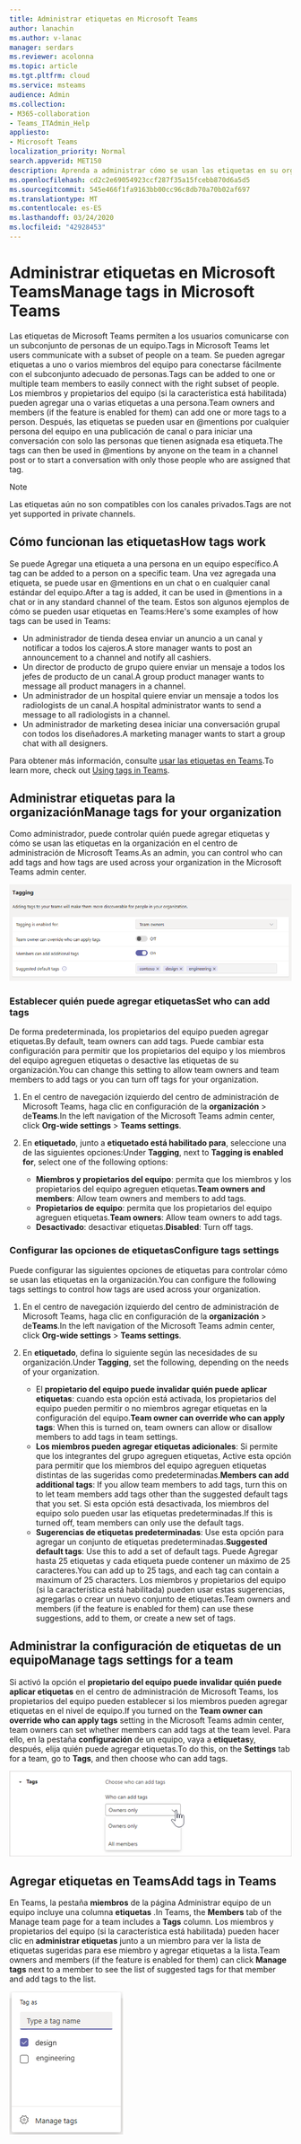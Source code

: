 ```yaml
---
title: Administrar etiquetas en Microsoft Teams
author: lanachin
ms.author: v-lanac
manager: serdars
ms.reviewer: acolonna
ms.topic: article
ms.tgt.pltfrm: cloud
ms.service: msteams
audience: Admin
ms.collection:
- M365-collaboration
- Teams_ITAdmin_Help
appliesto:
- Microsoft Teams
localization_priority: Normal
search.appverid: MET150
description: Aprenda a administrar cómo se usan las etiquetas en su organización en Microsoft Teams.
ms.openlocfilehash: cd2c2e69054923ccf287f35a15fcebb870d6a5d5
ms.sourcegitcommit: 545e466f1fa9163bb00cc96c8db70a70b02af697
ms.translationtype: MT
ms.contentlocale: es-ES
ms.lasthandoff: 03/24/2020
ms.locfileid: "42928453"
---
```

# <a name="manage-tags-in-microsoft-teams"></a><span data-ttu-id="5924c-103">Administrar etiquetas en Microsoft Teams</span><span class="sxs-lookup"><span data-stu-id="5924c-103">Manage tags in Microsoft Teams</span></span>

<span data-ttu-id="5924c-104">Las etiquetas de Microsoft Teams permiten a los usuarios comunicarse con un subconjunto de personas de un equipo.</span><span class="sxs-lookup"><span data-stu-id="5924c-104">Tags in Microsoft Teams let users communicate with a subset of people on a team.</span></span> <span data-ttu-id="5924c-105">Se pueden agregar etiquetas a uno o varios miembros del equipo para conectarse fácilmente con el subconjunto adecuado de personas.</span><span class="sxs-lookup"><span data-stu-id="5924c-105">Tags can be added to one or multiple team members to easily connect with the right subset of people.</span></span> <span data-ttu-id="5924c-106">Los miembros y propietarios del equipo (si la característica está habilitada) pueden agregar una o varias etiquetas a una persona.</span><span class="sxs-lookup"><span data-stu-id="5924c-106">Team owners and members (if the feature is enabled for them) can add one or more tags to a person.</span></span> <span data-ttu-id="5924c-107">Después, las etiquetas se pueden usar en @mentions por cualquier persona del equipo en una publicación de canal o para iniciar una conversación con solo las personas que tienen asignada esa etiqueta.</span><span class="sxs-lookup"><span data-stu-id="5924c-107">The tags can then be used in @mentions by anyone on the team in a channel post or to start a conversation with only those people who are assigned that tag.</span></span>

> [!NOTE]
> <span data-ttu-id="5924c-108">Las etiquetas aún no son compatibles con los canales privados.</span><span class="sxs-lookup"><span data-stu-id="5924c-108">Tags are not yet supported in private channels.</span></span>

## <a name="how-tags-work"></a><span data-ttu-id="5924c-109">Cómo funcionan las etiquetas</span><span class="sxs-lookup"><span data-stu-id="5924c-109">How tags work</span></span>

<span data-ttu-id="5924c-110">Se puede Agregar una etiqueta a una persona en un equipo específico.</span><span class="sxs-lookup"><span data-stu-id="5924c-110">A tag can be added to a person on a specific team.</span></span> <span data-ttu-id="5924c-111">Una vez agregada una etiqueta, se puede usar en @mentions en un chat o en cualquier canal estándar del equipo.</span><span class="sxs-lookup"><span data-stu-id="5924c-111">After a tag is added, it can be used in @mentions in a chat or in any standard channel of the team.</span></span> <span data-ttu-id="5924c-112">Estos son algunos ejemplos de cómo se pueden usar etiquetas en Teams:</span><span class="sxs-lookup"><span data-stu-id="5924c-112">Here's some examples of how tags can be used in Teams:</span></span>

- <span data-ttu-id="5924c-113">Un administrador de tienda desea enviar un anuncio a un canal y notificar a todos los cajeros.</span><span class="sxs-lookup"><span data-stu-id="5924c-113">A store manager wants to post an announcement to a channel and notify all cashiers.</span></span>
- <span data-ttu-id="5924c-114">Un director de producto de grupo quiere enviar un mensaje a todos los jefes de producto de un canal.</span><span class="sxs-lookup"><span data-stu-id="5924c-114">A group product manager wants to message all product managers in a channel.</span></span>
- <span data-ttu-id="5924c-115">Un administrador de un hospital quiere enviar un mensaje a todos los radiologists de un canal.</span><span class="sxs-lookup"><span data-stu-id="5924c-115">A hospital administrator wants to send a message to all radiologists in a channel.</span></span>
- <span data-ttu-id="5924c-116">Un administrador de marketing desea iniciar una conversación grupal con todos los diseñadores.</span><span class="sxs-lookup"><span data-stu-id="5924c-116">A marketing manager wants to start a group chat with all designers.</span></span> 

<span data-ttu-id="5924c-117">Para obtener más información, consulte [usar las etiquetas en Teams](https://support.office.com/article/using-tags-in-teams-667bd56f-32b8-4118-9a0b-56807c96d91e).</span><span class="sxs-lookup"><span data-stu-id="5924c-117">To learn more, check out [Using tags in Teams](https://support.office.com/article/using-tags-in-teams-667bd56f-32b8-4118-9a0b-56807c96d91e).</span></span>

## <a name="manage-tags-for-your-organization"></a><span data-ttu-id="5924c-118">Administrar etiquetas para la organización</span><span class="sxs-lookup"><span data-stu-id="5924c-118">Manage tags for your organization</span></span>

<span data-ttu-id="5924c-119">Como administrador, puede controlar quién puede agregar etiquetas y cómo se usan las etiquetas en la organización en el centro de administración de Microsoft Teams.</span><span class="sxs-lookup"><span data-stu-id="5924c-119">As an admin, you can control who can add tags and how tags are used across your organization in the Microsoft Teams admin center.</span></span>

![Captura de pantalla de la configuración de etiquetado en el centro de administración de Microsoft Teams](media/manage-tags-admin-settings.png)

### <a name="set-who-can-add-tags"></a><span data-ttu-id="5924c-121">Establecer quién puede agregar etiquetas</span><span class="sxs-lookup"><span data-stu-id="5924c-121">Set who can add tags</span></span>

<span data-ttu-id="5924c-122">De forma predeterminada, los propietarios del equipo pueden agregar etiquetas.</span><span class="sxs-lookup"><span data-stu-id="5924c-122">By default, team owners can add tags.</span></span> <span data-ttu-id="5924c-123">Puede cambiar esta configuración para permitir que los propietarios del equipo y los miembros del equipo agreguen etiquetas o desactive las etiquetas de su organización.</span><span class="sxs-lookup"><span data-stu-id="5924c-123">You can change this setting to allow team owners and team members to add tags or you can turn off tags for your organization.</span></span>

1. <span data-ttu-id="5924c-124">En el centro de navegación izquierdo del centro de administración de Microsoft Teams, haga clic en configuración de la **organización** > de**Teams**.</span><span class="sxs-lookup"><span data-stu-id="5924c-124">In the left navigation of the Microsoft Teams admin center, click **Org-wide settings** > **Teams settings**.</span></span>
2. <span data-ttu-id="5924c-125">En **etiquetado**, junto a **etiquetado está habilitado para**, seleccione una de las siguientes opciones:</span><span class="sxs-lookup"><span data-stu-id="5924c-125">Under **Tagging**, next to **Tagging is enabled for**, select one of the following options:</span></span>

    - <span data-ttu-id="5924c-126">**Miembros y propietarios del equipo**: permita que los miembros y los propietarios del equipo agreguen etiquetas.</span><span class="sxs-lookup"><span data-stu-id="5924c-126">**Team owners and members**: Allow team owners and members to add tags.</span></span>
    - <span data-ttu-id="5924c-127">**Propietarios de equipo**: permita que los propietarios del equipo agreguen etiquetas.</span><span class="sxs-lookup"><span data-stu-id="5924c-127">**Team owners**: Allow team owners to add tags.</span></span>
    - <span data-ttu-id="5924c-128">**Desactivado**: desactivar etiquetas.</span><span class="sxs-lookup"><span data-stu-id="5924c-128">**Disabled**: Turn off tags.</span></span>

### <a name="configure-tags-settings"></a><span data-ttu-id="5924c-129">Configurar las opciones de etiquetas</span><span class="sxs-lookup"><span data-stu-id="5924c-129">Configure tags settings</span></span>

<span data-ttu-id="5924c-130">Puede configurar las siguientes opciones de etiquetas para controlar cómo se usan las etiquetas en la organización.</span><span class="sxs-lookup"><span data-stu-id="5924c-130">You can configure the following tags settings to control how tags are used across your organization.</span></span>

1. <span data-ttu-id="5924c-131">En el centro de navegación izquierdo del centro de administración de Microsoft Teams, haga clic en configuración de la **organización** > de**Teams**.</span><span class="sxs-lookup"><span data-stu-id="5924c-131">In the left navigation of the Microsoft Teams admin center, click **Org-wide settings** > **Teams settings**.</span></span>
2. <span data-ttu-id="5924c-132">En **etiquetado**, defina lo siguiente según las necesidades de su organización.</span><span class="sxs-lookup"><span data-stu-id="5924c-132">Under **Tagging**, set the following, depending on the needs of your organization.</span></span>

    - <span data-ttu-id="5924c-133">El **propietario del equipo puede invalidar quién puede aplicar etiquetas**: cuando esta opción está activada, los propietarios del equipo pueden permitir o no miembros agregar etiquetas en la configuración del equipo.</span><span class="sxs-lookup"><span data-stu-id="5924c-133">**Team owner can override who can apply tags**: When this is turned on, team owners can allow or disallow members to add tags in team settings.</span></span>
    - <span data-ttu-id="5924c-134">**Los miembros pueden agregar etiquetas adicionales**: Si permite que los integrantes del grupo agreguen etiquetas, Active esta opción para permitir que los miembros del equipo agreguen etiquetas distintas de las sugeridas como predeterminadas.</span><span class="sxs-lookup"><span data-stu-id="5924c-134">**Members can add additional tags**: If you allow team members to add tags, turn this on to let team members add tags other than the suggested default tags that you set.</span></span> <span data-ttu-id="5924c-135">Si esta opción está desactivada, los miembros del equipo solo pueden usar las etiquetas predeterminadas.</span><span class="sxs-lookup"><span data-stu-id="5924c-135">If this is turned off, team members can only use the default tags.</span></span>
    - <span data-ttu-id="5924c-136">**Sugerencias de etiquetas predeterminadas**: Use esta opción para agregar un conjunto de etiquetas predeterminadas.</span><span class="sxs-lookup"><span data-stu-id="5924c-136">**Suggested default tags**: Use this to add a set of default tags.</span></span> <span data-ttu-id="5924c-137">Puede Agregar hasta 25 etiquetas y cada etiqueta puede contener un máximo de 25 caracteres.</span><span class="sxs-lookup"><span data-stu-id="5924c-137">You can add up to 25 tags, and each tag can contain a maximum of 25 characters.</span></span> <span data-ttu-id="5924c-138">Los miembros y propietarios del equipo (si la característica está habilitada) pueden usar estas sugerencias, agregarlas o crear un nuevo conjunto de etiquetas.</span><span class="sxs-lookup"><span data-stu-id="5924c-138">Team owners and members (if the feature is enabled for them) can use these suggestions, add to them, or create a new set of tags.</span></span>

## <a name="manage-tags-settings-for-a-team"></a><span data-ttu-id="5924c-139">Administrar la configuración de etiquetas de un equipo</span><span class="sxs-lookup"><span data-stu-id="5924c-139">Manage tags settings for a team</span></span>

<span data-ttu-id="5924c-140">Si activó la opción el **propietario del equipo puede invalidar quién puede aplicar etiquetas** en el centro de administración de Microsoft Teams, los propietarios del equipo pueden establecer si los miembros pueden agregar etiquetas en el nivel de equipo.</span><span class="sxs-lookup"><span data-stu-id="5924c-140">If you turned on the **Team owner can override who can apply tags** setting in the Microsoft Teams admin center, team owners can set whether members can add tags at the team level.</span></span> <span data-ttu-id="5924c-141">Para ello, en la pestaña **configuración** de un equipo, vaya a **etiquetas**y, después, elija quién puede agregar etiquetas.</span><span class="sxs-lookup"><span data-stu-id="5924c-141">To do this, on the **Settings** tab for a team, go to **Tags**, and then choose who can add tags.</span></span>

![Captura de pantalla de la configuración de etiquetas en el nivel de equipo](media/manage-tags-team-settings.png)

## <a name="add-tags-in-teams"></a><span data-ttu-id="5924c-143">Agregar etiquetas en Teams</span><span class="sxs-lookup"><span data-stu-id="5924c-143">Add tags in Teams</span></span>

<span data-ttu-id="5924c-144">En Teams, la pestaña **miembros** de la página Administrar equipo de un equipo incluye una columna **etiquetas** .</span><span class="sxs-lookup"><span data-stu-id="5924c-144">In Teams, the **Members** tab of the Manage team page for a team includes a **Tags** column.</span></span> <span data-ttu-id="5924c-145">Los miembros y propietarios del equipo (si la característica está habilitada) pueden hacer clic en **administrar etiquetas** junto a un miembro para ver la lista de etiquetas sugeridas para ese miembro y agregar etiquetas a la lista.</span><span class="sxs-lookup"><span data-stu-id="5924c-145">Team owners and members (if the feature is enabled for them) can click **Manage tags** next to a member to see the list of suggested tags for that member and add tags to the list.</span></span>

![<span data-ttu-id="5924c-146">Captura de pantalla de cómo aplicar etiquetas en el cliente de Teams</span><span class="sxs-lookup"><span data-stu-id="5924c-146">Screenshot of how to apply tags in the Teams client</span></span> ](media/manage-tags-teams.png) 
